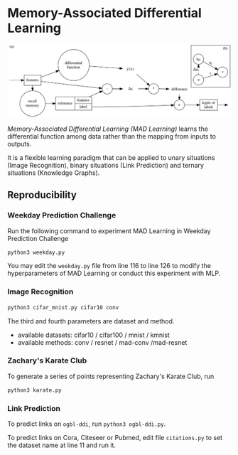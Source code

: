 # Memory-Associated Differential Learning

![Architecture](mad-flow.png)

*Memory-Associated Differential Learning (MAD Learning)* learns the differential function among data rather than the mapping from inputs to outputs.

It is a flexible learning paradigm that can be applied to unary situations (Image Recognition), binary situations (Link Prediction) and ternary situations (Knowledge Graphs).

## Reproducibility

### Weekday Prediction Challenge

Run the following command to experiment MAD Learning in Weekday Prediction Challenge

```bash
python3 weekday.py
```

You may edit the `weekday.py` file from line 116 to line 126 to modify the hyperparameters of MAD Learning or conduct this experiment with MLP.

### Image Recognition

```bash
python3 cifar_mnist.py cifar10 conv
```

The third and fourth parameters are dataset and method.

* available datasets: cifar10 / cifar100 / mnist / kmnist
* available methods: conv / resnet / mad-conv /mad-resnet

### Zachary's Karate Club

To generate a series of points representing Zachary's Karate Club, run

```bash
python3 karate.py
```

### Link Prediction

To predict links on `ogbl-ddi`, run `python3 ogbl-ddi.py`.

To predict links on Cora, Citeseer or Pubmed, edit file `citations.py` to set the dataset name at line 11 and run it.
